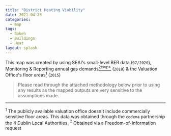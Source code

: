 ```yaml
---
title: "District Heating Viability"
date: 2021-04-23
categories:
  - map
tags:
  - Bokeh
  - Buildings
  - Heat
layout: splash
---
```

This map was created by using SEAI's small-level BER data (`07/2020`), Monitoring & Reporting annual gas demands[<sup>2/sup>](#2) (`2018`) & the Valuation Office's floor areas[<sup>1</sup>](#1) (`2015`)

> Please read through the attached methodology below prior to using any results as the mapped outputs are very sensitive to the assumptions made.

<script src="https://gist.github.com/rdmolony/23224c5defdcd63d2c020e779d913fcf.js"></script>

<object width="100%" height="100%" frameborder="0" type="text/html"
        data="/assets/html/district_heating_viability.html"></object>

---

<a id="1"><sup>1</sup></a> The publicly available valuation office doesn't include commercially sensitive floor areas.  This data was obtained through the `codema` partnership the 4 Dublin Local Authorities.
<a id="2"><sup>2</sup></a> Obtained via a Freedom-of-Information request